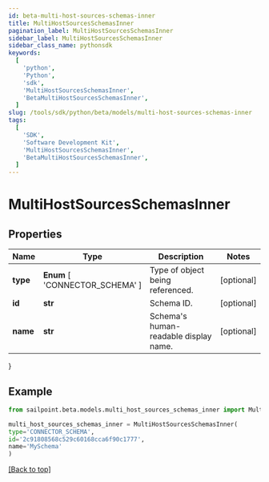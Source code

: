 ```yaml
---
id: beta-multi-host-sources-schemas-inner
title: MultiHostSourcesSchemasInner
pagination_label: MultiHostSourcesSchemasInner
sidebar_label: MultiHostSourcesSchemasInner
sidebar_class_name: pythonsdk
keywords:
  [
    'python',
    'Python',
    'sdk',
    'MultiHostSourcesSchemasInner',
    'BetaMultiHostSourcesSchemasInner',
  ]
slug: /tools/sdk/python/beta/models/multi-host-sources-schemas-inner
tags:
  [
    'SDK',
    'Software Development Kit',
    'MultiHostSourcesSchemasInner',
    'BetaMultiHostSourcesSchemasInner',
  ]
---
```


# MultiHostSourcesSchemasInner

## Properties

| Name | Type | Description | Notes |
| --- | --- | --- | --- |
| **type** | **Enum** [ 'CONNECTOR_SCHEMA' ] | Type of object being referenced. | [optional] |
| **id** | **str** | Schema ID. | [optional] |
| **name** | **str** | Schema's human-readable display name. | [optional] |

}

## Example

```python
from sailpoint.beta.models.multi_host_sources_schemas_inner import MultiHostSourcesSchemasInner

multi_host_sources_schemas_inner = MultiHostSourcesSchemasInner(
type='CONNECTOR_SCHEMA',
id='2c91808568c529c60168cca6f90c1777',
name='MySchema'
)

```

[[Back to top]](#)
